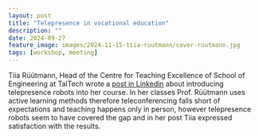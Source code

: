 ```yaml
---
layout: post
title: "Telepresence in vocational education"
description: ""
date: 2024-09-27
feature_image: images/2024-11-15-tiia-ruutmann/cover-ruutmann.jpg
tags: [workshop, meeting]
---
```


Tiia Rüütmann, Head of the Centre for Teaching Excellence of School of Engineering at TalTech wrote a [post in Linkedin](https://www.linkedin.com/feed/update/urn:li:activity:7259839880531177472/) about introducing telepresence robots into her course.
In her classes Prof. Rüütmann uses active learning methods therefore teleconferencing falls short of expectations and teaching happens only in person, however telepresence robots seem to have covered the gap and in her post Tiia expressed satisfaction with the results.